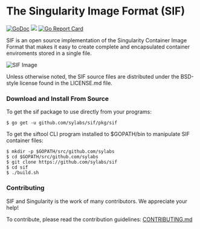 # The Singularity Image Format (SIF)

[![GoDoc](https://godoc.org/github.com/sylabs/sif?status.svg)](https://godoc.org/github.com/sylabs/sif)
<a href="https://circleci.com/gh/sylabs/sif"><img src="https://circleci.com/gh/sylabs/sif.svg?style=shield&circle-token=7e762a71efecb4da6cd6981e90cf4cc9c5e4291e"/></a>
[![Go Report Card](https://goreportcard.com/badge/github.com/sylabs/sif)](https://goreportcard.com/report/github.com/sylabs/sif)

SIF is an open source implementation of the Singularity Container Image Format
that makes it easy to create complete and encapsulated container enviroments
stored in a single file.

![SIF Image](doc/sif.png)

Unless otherwise noted, the SIF source files are distributed under the BSD-style
license found in the LICENSE.md file.

### Download and Install From Source

To get the sif package to use directly from your programs:

```Shell Session
$ go get -u github.com/sylabs/sif/pkg/sif
```

To get the siftool CLI program installed to $GOPATH/bin to manipulate SIF container files:

```Shell Session
$ mkdir -p $GOPATH/src/github.com/sylabs
$ cd $GOPATH/src/github.com/sylabs
$ git clone https://github.com/sylabs/sif
$ cd sif
$ ./build.sh
```

### Contributing

SIF and Singularity is the work of many contributors. We appreciate your help!

To contribute, please read the contribution guidelines:
	[CONTRIBUTING.md](./CONTRIBUTING.md)
